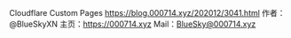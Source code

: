 Cloudflare Custom Pages
https://blog.000714.xyz/202012/3041.html
作者：@BlueSkyXN
主页：https://000714.xyz
Mail：BlueSky@000714.xyz
